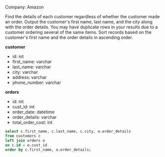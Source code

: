 Company: Amazon

Find the details of each customer regardless of whether the customer made an order. 
Output the customer's first name, last name, and the city along with the order details.
You may have duplicate rows in your results due to a customer ordering several of the same items. 
Sort records based on the customer's first name and the order details in ascending order.

<b> customer </b>
- id: int
- first_name: varchar
- last_name: varchar
- city: varchar
- address: varchar
- phone_number: varchar

<b> orders </b>
- id: int
- cust_id: int
- order_date: datetime
- order_details: varchar
- total_order_cost: int

```SQL
select c.first_name, c.last_name, c.city, o.order_details
from customers c
left join orders o
on c.id = o.cust_id
order by c.first_name, o.order_details;
```
